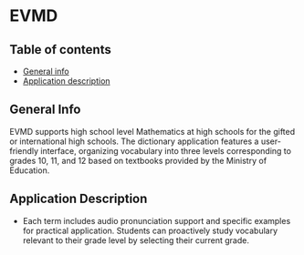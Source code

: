 ﻿# EVMD

## Table of contents
* [General info](#general-info)
* [Application description](#application-description)

## General Info
EVMD supports high school level Mathematics at high schools for the gifted or international high schools. The dictionary application features a user-friendly interface, organizing vocabulary into three levels corresponding to grades 10, 11, and 12 based on textbooks provided by the Ministry of Education.

## Application Description
* Each term includes audio pronunciation support and specific examples for practical application. Students can proactively study vocabulary relevant to their grade level by selecting their current grade.
